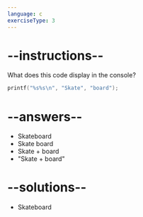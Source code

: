```yaml
---
language: c
exerciseType: 3
---
```


# --instructions--

What does this code display in the console?
```c
printf("%s%s\n", "Skate", "board");
```

# --answers--

- Skateboard
- Skate board
- Skate + board
- "Skate + board"

# --solutions--

- Skateboard

